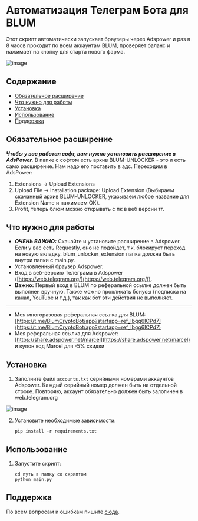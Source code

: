 # Автоматизация Телеграм Бота для BLUM

Этот скрипт автоматически запускает браузеры через Adspower и раз в 8 часов проходит по всем аккаунтам BLUM, проверяет баланс и нажимает на кнопку для старта нового фарма.

![image](https://github.com/Marcelkoo/blum-adspower-clicker/assets/107651246/89f3a2b0-8bc6-4108-b237-20ca09ba4066)

## Содержание

- [Обязательное расширение](#обязательное-расширение)
- [Что нужно для работы](#что-нужно-для-работы)
- [Установка](#установка)
- [Использование](#использование)
- [Поддержка](#поддержка)

## Обязательное расширение

***Чтобы у вас работал софт, вам нужно установить расширение в AdsPower.*** 
В папке с софтом есть архив BLUM-UNLOCKER - это и есть само расширение. Нам надо его поставить в адс. Переходим в AdsPower:
1. Extensions -> Upload Extensions
2. Upload File -> Installation package: Upload Extension (Выбираем скачанный архив BLUM-UNLOCKER, указываем любое название для Extension Name и нажимаем OK).
3. Profit, теперь блюм можно открывать с пк в веб версии тг.

## Что нужно для работы
- ***ОЧЕНЬ ВАЖНО:*** Скачайте и установите расширение в Adspower. Если у вас есть Requestly, оно не подойдет, т.к. блокирует переход на новую вкладку. blum_unlocker_extension папка должна быть внутри папки с main.py.
- Установленный браузер Adspower.
- Вход в веб-версию Телеграма в Adspower ([https://web.telegram.org/](https://web.telegram.org/)).
- **Важно:** Первый вход в BLUM по реферальной ссылке должен быть выполнен вручную. Также можно прокликать бонусы (подписка на канал, YouTube и т.д.), так как бот эти действия не выполняет.
--------
- Моя многоразовая реферальная ссылка для BLUM: [https://t.me/BlumCryptoBot/app?startapp=ref_Ibgg6ICPd7](https://t.me/BlumCryptoBot/app?startapp=ref_Ibgg6ICPd7)
- Моя реферальная ссылка для Adspower: [https://share.adspower.net/marcel](https://share.adspower.net/marcel) и купон код Marcel для -5% скидки

## Установка

1. Заполните файл `accounts.txt` серийными номерами аккаунтов Adspower. Каждый серийный номер должен быть на отдельной строке. Повторяю, аккаунт обязательно должен быть залогинен в web.telegram.org

![image](https://github.com/Marcelkoo/blum-adspower-clicker/assets/107651246/262d4387-f298-4c95-b4f7-1c96f6949b34)

2. Установите необходимые зависимости:
    ```
    pip install -r requirements.txt
    ```

## Использование

1. Запустите скрипт:
    ```
    cd путь в папку со скриптом
    python main.py
    ```

## Поддержка

По всем вопросам и ошибкам пишите [сюда](https://t.me/Marcelkow).
